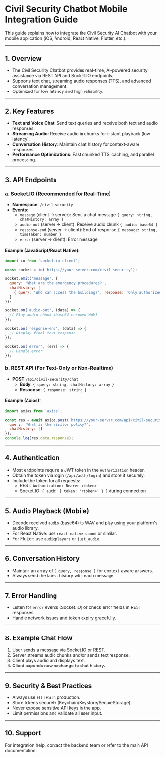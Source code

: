 # Civil Security Chatbot Mobile Integration Guide

This guide explains how to integrate the Civil Security AI Chatbot with your mobile application (iOS, Android, React Native, Flutter, etc.).

---

## 1. Overview
- The Civil Security Chatbot provides real-time, AI-powered security assistance via REST API and Socket.IO endpoints.
- Supports text chat, streaming audio responses (TTS), and advanced conversation management.
- Optimized for low latency and high reliability.

---

## 2. Key Features
- **Text and Voice Chat**: Send text queries and receive both text and audio responses.
- **Streaming Audio**: Receive audio in chunks for instant playback (low latency).
- **Conversation History**: Maintain chat history for context-aware responses.
- **Performance Optimizations**: Fast chunked TTS, caching, and parallel processing.

---

## 3. API Endpoints

### a. Socket.IO (Recommended for Real-Time)
- **Namespace**: `/civil-security`
- **Events**:
  - `message` (client → server): Send a chat message `{ query: string, chatHistory: array }`
  - `audio-out` (server → client): Receive audio chunk `{ audio: base64 }`
  - `response-end` (server → client): End of response `{ message: string, timeTaken: number }`
  - `error` (server → client): Error message

#### Example (JavaScript/React Native):
```javascript
import io from 'socket.io-client';

const socket = io('https://your-server.com/civil-security');

socket.emit('message', {
  query: 'What are the emergency procedures?',
  chatHistory: [
    { query: 'Who can access the building?', response: 'Only authorized personnel.' }
  ]
});

socket.on('audio-out', (data) => {
  // Play audio chunk (base64-encoded WAV)
});

socket.on('response-end', (data) => {
  // Display final text response
});

socket.on('error', (err) => {
  // Handle error
});
```

### b. REST API (For Text-Only or Non-Realtime)
- **POST** `/api/civil-security/chat`
  - **Body**: `{ query: string, chatHistory: array }`
  - **Response**: `{ response: string }`

#### Example (Axios):
```javascript
import axios from 'axios';

const res = await axios.post('https://your-server.com/api/civil-security/chat', {
  query: 'What is the visitor policy?',
  chatHistory: []
});
console.log(res.data.response);
```

---

## 4. Authentication
- Most endpoints require a JWT token in the `Authorization` header.
- Obtain the token via login (`/api/auth/login`) and store it securely.
- Include the token for all requests:
  - REST: `Authorization: Bearer <token>`
  - Socket.IO: `{ auth: { token: '<token>' } }` during connection

---

## 5. Audio Playback (Mobile)
- Decode received `audio` (base64) to WAV and play using your platform's audio library.
- For React Native: use `react-native-sound` or similar.
- For Flutter: use `audioplayers` or `just_audio`.

---

## 6. Conversation History
- Maintain an array of `{ query, response }` for context-aware answers.
- Always send the latest history with each message.

---

## 7. Error Handling
- Listen for `error` events (Socket.IO) or check error fields in REST responses.
- Handle network issues and token expiry gracefully.

---

## 8. Example Chat Flow
1. User sends a message via Socket.IO or REST.
2. Server streams audio chunks and/or sends text response.
3. Client plays audio and displays text.
4. Client appends new exchange to chat history.

---

## 9. Security & Best Practices
- Always use HTTPS in production.
- Store tokens securely (Keychain/Keystore/SecureStorage).
- Never expose sensitive API keys in the app.
- Limit permissions and validate all user input.

---

## 10. Support
For integration help, contact the backend team or refer to the main API documentation.
